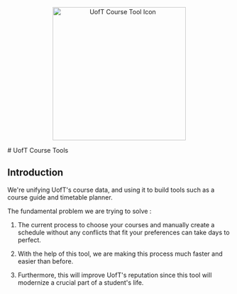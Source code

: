 <p align="center">
  <a href="https://uoftcoursetools.tech/" target="_blank">
    <img alt="UofT Course Tool Icon" width="300" src="https://github.com/UTM-Hacklab/UofTCourseTools/blob/master/assets/UofT%20ZCour%20(4)%20(1).png">
  </a>
</p>
# UofT Course Tools

## Introduction

We're unifying UofT's course data, and using it to build tools such as a course guide and timetable planner.

The fundamental problem we are trying to solve :
1. The current process to choose your courses and manually create a schedule without any conflicts that fit your preferences can take days to perfect.

2. With the help of this tool, we are making this process much faster and easier than before.

3. Furthermore, this will improve UofT's reputation since this tool will modernize a crucial part of a student's life.

